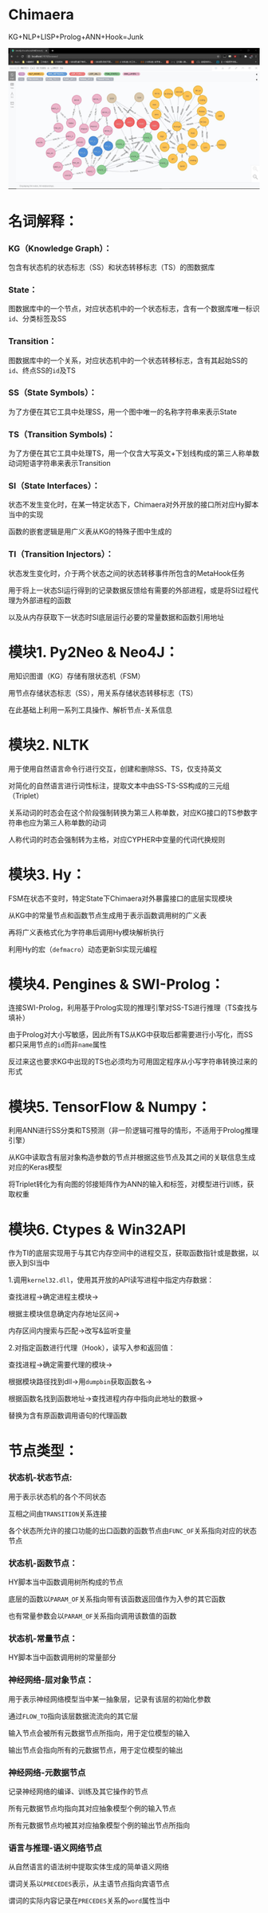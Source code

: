 # Chimaera
KG+NLP+LISP+Prolog+ANN+Hook=Junk

![image](https://github.com/AlucardNosferatu/Chimaera/raw/main/README.jpg)

# 名词解释：
### KG（Knowledge Graph）：
包含有状态机的状态标志（SS）和状态转移标志（TS）的图数据库
### State：
图数据库中的一个节点，对应状态机中的一个状态标志，含有一个数据库唯一标识`id`、分类标签及SS
### Transition：
图数据库中的一个关系，对应状态机中的一个状态转移标志，含有其起始SS的`id`、终点SS的`id`及TS
### SS（State Symbols）：
为了方便在其它工具中处理SS，用一个图中唯一的名称字符串来表示State
### TS（Transition Symbols)：
为了方便在其它工具中处理TS，用一个仅含大写英文+下划线构成的第三人称单数动词短语字符串来表示Transition
### SI（State Interfaces）：
状态不发生变化时，在某一特定状态下，Chimaera对外开放的接口所对应Hy脚本当中的实现

函数的嵌套逻辑是用广义表从KG的特殊子图中生成的
### TI（Transition Injectors）：
状态发生变化时，介于两个状态之间的状态转移事件所包含的MetaHook任务

用于将上一状态SI运行得到的记录数据反馈给有需要的外部进程，或是将SI过程代理为外部进程的函数

以及从内存获取下一状态时SI底层运行必要的常量数据和函数引用地址
# 模块1. Py2Neo & Neo4J：
用知识图谱（KG）存储有限状态机（FSM）

用节点存储状态标志（SS），用关系存储状态转移标志（TS）

在此基础上利用一系列工具操作、解析节点-关系信息
# 模块2. NLTK
用于使用自然语言命令行进行交互，创建和删除SS、TS，仅支持英文

对简化的自然语言进行词性标注，提取文本中由SS-TS-SS构成的三元组（Triplet）

关系动词的时态会在这个阶段强制转换为第三人称单数，对应KG接口的TS参数字符串也应为第三人称单数的动词

人称代词的时态会强制转为主格，对应CYPHER中变量的代词代换规则
# 模块3. Hy：
FSM在状态不变时，特定State下Chimaera对外暴露接口的底层实现模块

从KG中的常量节点和函数节点生成用于表示函数调用树的广义表

再将广义表格式化为字符串后调用Hy模块解析执行

利用Hy的宏（`defmacro`）动态更新SI实现元编程
# 模块4. Pengines & SWI-Prolog：
连接SWI-Prolog，利用基于Prolog实现的推理引擎对SS-TS进行推理（TS查找与填补）

由于Prolog对大小写敏感，因此所有TS从KG中获取后都需要进行小写化，而SS都只采用节点的`id`而非`name`属性

反过来这也要求KG中出现的TS也必须均为可用固定程序从小写字符串转换过来的形式
# 模块5. TensorFlow & Numpy：
利用ANN进行SS分类和TS预测（非一阶逻辑可推导的情形，不适用于Prolog推理引擎）

从KG中读取含有层对象构造参数的节点并根据这些节点及其之间的关联信息生成对应的Keras模型

将Triplet转化为有向图的邻接矩阵作为ANN的输入和标签，对模型进行训练，获取权重
# 模块6. Ctypes & Win32API
作为TI的底层实现用于与其它内存空间中的进程交互，获取函数指针或是数据，以嵌入到SI当中

1.调用`kernel32.dll`，使用其开放的API读写进程中指定内存数据：

查找进程->确定进程主模块->

根据主模块信息确定内存地址区间->

内存区间内搜索与匹配->改写&监听变量

2.对指定函数进行代理（Hook），读写入参和返回值：

查找进程->确定需要代理的模块->

根据模块路径找到dll->用`dumpbin`获取函数名->

根据函数名找到函数地址->查找进程内存中指向此地址的数据->

替换为含有原函数调用语句的代理函数
# 节点类型：
### 状态机-状态节点:
用于表示状态机的各个不同状态

互相之间由`TRANSITION`关系连接

各个状态所允许的接口功能的出口函数的函数节点由`FUNC_OF`关系指向对应的状态节点
### 状态机-函数节点：
HY脚本当中函数调用树所构成的节点

底层的函数以`PARAM_OF`关系指向带有该函数返回值作为入参的其它函数

也有常量参数会以`PARAM_OF`关系指向调用该数值的函数
### 状态机-常量节点：
HY脚本当中函数调用树的常量部分
### 神经网络-层对象节点：
用于表示神经网络模型当中某一抽象层，记录有该层的初始化参数

通过`FLOW_TO`指向该层数据流流向的其它层

输入节点会被所有元数据节点所指向，用于定位模型的输入

输出节点会指向所有的元数据节点，用于定位模型的输出
### 神经网络-元数据节点
记录神经网络的编译、训练及其它操作的节点

所有元数据节点均指向其对应抽象模型个例的输入节点

所有元数据节点均被其对应抽象模型个例的输出节点所指向
### 语言与推理-语义网络节点
从自然语言的语法树中提取实体生成的简单语义网络

谓词关系以`PRECEDES`表示，从主语节点指向宾语节点

谓词的实际内容记录在`PRECEDES`关系的`word`属性当中
